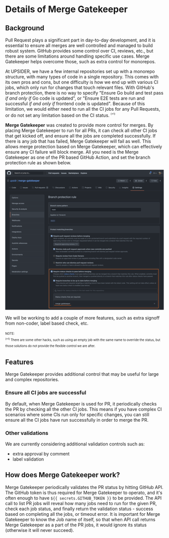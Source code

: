 # Details of Merge Gatekeeper

## Background

<!-- == export: background / begin == -->

Pull Request plays a significant part in day-to-day development, and it is essential to ensure all merges are well controlled and managed to build robust system. GitHub provides some control over CI, reviews, etc., but there are some limitations around handling specific use cases. Merge Gatekeeper helps overcome those, such as extra control for monorepos.

At UPSIDER, we have a few internal repositories set up with a monorepo structure, with many types of code in a single repository. This comes with its own pros and cons, but one difficulty is how we end up with various CI jobs, which only run for changes that touch relevant files. With GitHub's branch protection, there is no way to specify "Ensure Go build and test pass _if and only if_ Go code is updated", or "Ensure E2E tests are run and successful _if and only if_ frontend code is updated". Because of this limitation, we would either need to run all the CI jobs for any Pull Requests, or do not set any limitation based on the CI status. <sup><sub><sup>(\*1)</sup></sub></sup>

**Merge Gatekeeper** was created to provide more control for merges. By placing Merge Gatekeeper to run for all PRs, it can check all other CI jobs that get kicked off, and ensure all the jobs are completed successfully. If there is any job that has failed, Merge Gatekeeper will fail as well. This allows merge protection based on Merge Gatekeeper, which can effectively ensure any CI failure will block merge. All you need is the Merge Gatekeeper as one of the PR based GitHub Action, and set the branch protection rule as shown below.

![Branch protection example](/assets/images/branch-protection-example.png)

We will be working to add a couple of more features, such as extra signoff from non-coder, label based check, etc.

<sup><sub>NOTE:  
<sup>(\*1)</sup> There are some other hacks, such as using an empty job with the same name to override the status, but those solutions do not provide the flexible control we are after.</sub></sup>

<!-- == export: background / end == -->

## Features

<!-- == export: features / begin == -->

Merge Gatekeeper provides additional control that may be useful for large and complex repositories.

### Ensure all CI jobs are successful

By default, when Merge Gatekeeper is used for PR, it periodically checks the PR by checking all the other CI jobs. This means if you have complex CI scenarios where some CIs run only for specific changes, you can still ensure all the CI jobs have run successfully in order to merge the PR.

### Other validations

We are currently considering additional validation controls such as:

- extra approval by comment
- label validation

<!-- == export: features / end == -->

## How does Merge Gatekeeper work?

<!-- == implementation-details: support / begin == -->

Merge Gatekeeper periodically validates the PR status by hitting GitHub API. The GitHub token is thus required for Merge Gatekeeper to operato, and it's often enough to have `${{ secrets.GITHUB_TOKEN }}` to be provided. The API call to list PR jobs will reveal how many jobs need to run for the given PR, check each job status, and finally return the validation status - success based on completing all the jobs, or timeout error. It is important for Merge Gatekeeper to know the Job name of itself, so that when API call returns Merge Gatekeeper as a part of the PR jobs, it would ignore its status (otherwise it will never succeed).

<!-- TODO: Add more about other validation types when we add support -->

<!-- == implementation-details: support / end == -->
